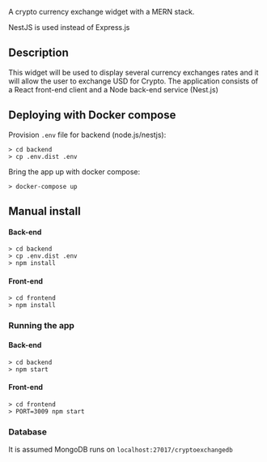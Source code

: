 A crypto currency exchange widget with a MERN stack.

NestJS is used instead of Express.js

## Description

This widget will be used to display several currency exchanges rates and it will allow the user to exchange USD for Crypto. The application consists of a React front-end client and a Node back-end service (Nest.js)

## Deploying with Docker compose

Provision `.env` file for backend (node.js/nestjs):
```
> cd backend
> cp .env.dist .env
```

Bring the app up with docker compose:
```
> docker-compose up
```

## Manual install

#### Back-end

```
> cd backend
> cp .env.dist .env
> npm install
```

#### Front-end

```
> cd frontend
> npm install
```

### Running the app

#### Back-end

```
> cd backend
> npm start
```

#### Front-end

```
> cd frontend
> PORT=3009 npm start
```

### Database

It is assumed MongoDB runs on `localhost:27017/cryptoexchangedb`
